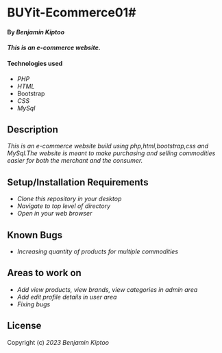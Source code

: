 # BUYit-Ecommerce01#

#### By _**Benjamin Kiptoo**_

#### _This is an e-commerce website._

#### Technologies used

* _PHP_
* _HTML_
* Bootstrap
* _CSS_
* _MySql_

## Description

_This is an e-commerce website build using php,html,bootstrap,css and MySql.The website is meant to make purchasing and selling commodities easier for both the merchant and the consumer._

## Setup/Installation Requirements

* _Clone this repository in your desktop_
*  _Navigate to top level of directory_
* _Open in your web browser_

## Known Bugs

* _Increasing quantity of products for multiple commodities_

##  Areas to work on

* _Add view products, view brands, view categories in admin area_
* _Add edit profile details in user area_
* _Fixing bugs_

## License

Copyright (c) _2023 Benjamin Kiptoo_

